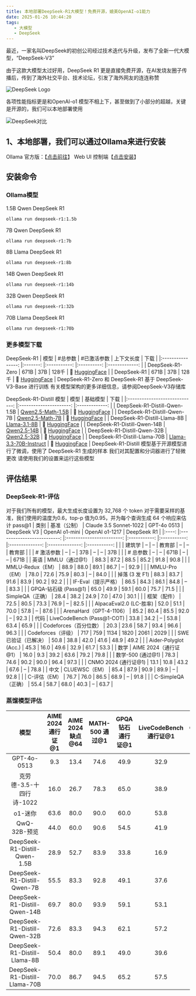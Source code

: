 ```yaml
---
title: 本地部署DeepSeek-R1大模型！免费开源，媲美OpenAI-o1能力
date: 2025-01-26 10:44:20
tags: 
   - 大模型
   - DeepSeek
---
```


最近，一家名叫DeepSeek的初创公司经过技术迭代与升级，发布了全新一代大模型，“DeepSeek-V3”

由于这款大模型太过好用，DeepSeek R1 更是直接免费开源，在AI发烧友圈子传播后，传到了海外社交平台、技术论坛，引发了海外网友的连连称赞

![DeepSeek Logo](https://s2.loli.net/2025/01/26/ZMcrqlg2YuPEX8Q.png)

各项性能指标更是和OpenAI-o1 模型不相上下，甚至做到了小部分的超越，关键是开源的，我们可以本地部署使用

![DeepSeek对比](https://s2.loli.net/2025/01/26/lHLGOCd1cjJv6oT.png)

## 1、本地部署，我们可以通过Ollama来进行安装
Ollama 官方版：【[点击前往](https://ollama.com/)】
Web UI 控制端【[点击安装](https://chromewebstore.google.com/detail/page-assist-%E6%9C%AC%E5%9C%B0-ai-%E6%A8%A1%E5%9E%8B%E7%9A%84-web/jfgfiigpkhlkbnfnbobbkinehhfdhndo)】

## 安装命令

### Ollama模型
1.5B Qwen DeepSeek R1
```bash
ollama run deepseek-r1:1.5b
```

7B Qwen DeepSeek R1
```bash
ollama run deepseek-r1:7b
```

8B Llama DeepSeek R1
```bash
ollama run deepseek-r1:8b
```

14B Qwen DeepSeek R1
```bash
ollama run deepseek-r1:14b
```

32B Qwen DeepSeek R1
```bash
ollama run deepseek-r1:32b
```

70B Llama DeepSeek R1
```bash
ollama run deepseek-r1:70b
```

### 更多模型下载

DeepSeek-R1
|       模型       	| #总参数 	| #已激活参数 	| 上下文长度 	|      下载     	|
|:----------------:	|:-------:	|:-----------:	|:----------:	|:-------------:	|
| DeepSeek-R1-Zero 	| 671B    	| 37B         	| 128千      	| 🤗 [HuggingFace](https://huggingface.co/deepseek-ai/DeepSeek-R1-Zero) 	|
| DeepSeek-R1      	| 671B    	| 37B         	| 128千      	| 🤗 [HuggingFace](https://huggingface.co/deepseek-ai/DeepSeek-R1) 	|
DeepSeek-R1-Zero 和 DeepSeek-R1 基于 DeepSeek-V3-Base 进行训练
有关模型架构的更多详细信息，请参阅DeepSeek-V3存储库

DeepSeek-R1-Distill 模型
|              模型             	|        基础模型        	|      下载     	|
|:-----------------------------:	|:----------------------:	|:-------------:	|
| DeepSeek-R1-Distill-Qwen-1.5B 	| [Qwen2.5-Math-1.5B](https://huggingface.co/Qwen/Qwen2.5-Math-1.5B)      	| 🤗 [HuggingFace](https://huggingface.co/deepseek-ai/DeepSeek-R1-Distill-Qwen-1.5B) 	|
| DeepSeek-R1-Distill-Qwen-7B   	| [Qwen2.5-Math-7B](https://huggingface.co/Qwen/Qwen2.5-Math-7B)        	| 🤗 [HuggingFace](https://huggingface.co/deepseek-ai/DeepSeek-R1-Distill-Qwen-7B) 	|
| DeepSeek-R1-Distill-Llama-8B  	| [Llama-3.1-8B](https://huggingface.co/meta-llama/Llama-3.1-8B)           	| 🤗 [HuggingFace](https://huggingface.co/deepseek-ai/DeepSeek-R1-Distill-Llama-8B) 	|
| DeepSeek-R1-Distill-Qwen-14B  	| [Qwen2.5-14B](https://huggingface.co/Qwen/Qwen2.5-14B)            	| 🤗 [HuggingFace](https://huggingface.co/deepseek-ai/DeepSeek-R1-Distill-Qwen-14B) 	|
| DeepSeek-R1-Distill-Qwen-32B  	| [Qwen2.5-32B](https://huggingface.co/Qwen/Qwen2.5-32B)            	| 🤗 [HuggingFace](https://huggingface.co/deepseek-ai/DeepSeek-R1-Distill-Qwen-32B) 	|
| DeepSeek-R1-Distill-Llama-70B 	| [Llama-3.3-70B-Instruct](https://huggingface.co/meta-llama/Llama-3.3-70B-Instruct) 	| 🤗 [HuggingFace](https://huggingface.co/deepseek-ai/DeepSeek-R1-Distill-Llama-70B) 	|
DeepSeek-R1-Distill 模型基于开源模型进行了微调，使用了 DeepSeek-R1 生成的样本
我们对其配置和分词器进行了轻微更改
请使用我们的设置来运行这些模型

## 评估结果
### DeepSeek-R1-评估
对于我们所有的模型，最大生成长度设置为 32,768 个 token
对于需要采样的基准，我们使用的温度为0.6，top-p 值为0.95，并为每个查询生成 64 个响应来估计 pass@1
| 类别 	|        基准（公制）        	| Claude 3.5 Sonnet-1022 	| GPT-4o 0513 	| DeepSeek V3 	| OpenAI o1-mini 	| OpenAI o1-1217 	| DeepSeek R1 	|
|:----:	|:--------------------------:	|:------------------------:	|:-----------:	|:-----------:	|:--------------:	|:--------------:	|:-----------:	|
|      	| 建筑学                     	| –                        	| –           	| 教育部      	| –              	| –              	| 教育部      	|
|      	| # 激活参数                 	| –                        	| –           	| 37B         	| –              	| –              	| 37B         	|
|      	| # 总参数                   	| –                        	| –           	| 671B        	| –              	| –              	| 671B        	|
| 英语 	| MMLU（通过@1）             	| 88.3                     	| 87.2        	| 88.5        	| 85.2           	| 91.8           	| 90.8        	|
|      	| MMLU-Redux（EM）           	| 88.9                     	| 88.0        	| 89.1        	| 86.7           	| –              	| 92.9        	|
|      	| MMLU-Pro（EM）             	| 78.0                     	| 72.6        	| 75.9        	| 80.3           	| –              	| 84.0        	|
|      	| 掉落 (3 发 F1)             	| 88.3                     	| 83.7        	| 91.6        	| 83.9           	| 90.2           	| 92.2        	|
|      	| IF-Eval（提示严格）        	| 86.5                     	| 84.3        	| 86.1        	| 84.8           	| –              	| 83.3        	|
|      	| GPQA-钻石级 (Pass@1)       	| 65.0                     	| 49.9        	| 59.1        	| 60.0           	| 75.7           	| 71.5        	|
|      	| SimpleQA（正确）           	| 28.4                     	| 38.2        	| 24.9        	| 7.0            	| 47.0           	| 30.1        	|
|      	| 框架（配件）               	| 72.5                     	| 80.5        	| 73.3        	| 76.9           	| –              	| 82.5        	|
|      	| AlpacaEval2.0 (LC-胜率)    	| 52.0                     	| 51.1        	| 70.0        	| 57.8           	| –              	| 87.6        	|
|      	| ArenaHard（GPT-4-1106）    	| 85.2                     	| 80.4        	| 85.5        	| 92.0           	| –              	| 92.3        	|
| 代码 	| LiveCodeBench (Pass@1-COT) 	| 33.8                     	| 34.2        	| –           	| 53.8           	| 63.4           	| 65.9        	|
|      	| Codeforces（百分位数）     	| 20.3                     	| 23.6        	| 58.7        	| 93.4           	| 96.6           	| 96.3        	|
|      	| Codeforces（评级）         	| 717                      	| 759         	| 1134        	| 1820           	| 2061           	| 2029        	|
|      	| SWE 已验证（已解决）       	| 50.8                     	| 38.8        	| 42.0        	| 41.6           	| 48.9           	| 49.2        	|
|      	| Aider-Polyglot (Acc.)      	| 45.3                     	| 16.0        	| 49.6        	| 32.9           	| 61.7           	| 53.3        	|
| 数学 	| AIME 2024（通行证@1）      	| 16.0                     	| 9.3         	| 39.2        	| 63.6           	| 79.2           	| 79.8        	|
|      	| 数学-500 (通过@1)          	| 78.3                     	| 74.6        	| 90.2        	| 90.0           	| 96.4           	| 97.3        	|
|      	| CNMO 2024 (通行证@1)       	| 13.1                     	| 10.8        	| 43.2        	| 67.6           	| –              	| 78.8        	|
| 中文 	| CLUEWSC（EM）              	| 85.4                     	| 87.9        	| 90.9        	| 89.9           	| –              	| 92.8        	|
|      	| C-评估（EM）               	| 76.7                     	| 76.0        	| 86.5        	| 68.9           	| –              	| 91.8        	|
|      	| C-SimpleQA（正确）         	| 55.4                     	| 58.7        	| 68.0        	| 40.3           	| –              	| 63.7        	|

### 蒸馏模型评估
|              模型             	| AIME 2024 通行证@1 	| AIME 2024 缺点@64 	| MATH-500 通过@1 	| GPQA 钻石通行证@1 	| LiveCodeBench 通行证@1 	| CodeForces 评级 	|
|:-----------------------------:	|:------------------:	|:-----------------:	|:---------------:	|:-----------------:	|:----------------------:	|:---------------:	|
| GPT-4o-0513                   	| 9.3                	| 13.4              	| 74.6            	| 49.9              	| 32.9                   	| 759             	|
| 克劳德-3.5-十四行诗-1022      	| 16.0               	| 26.7              	| 78.3            	| 65.0              	| 38.9                   	| 717             	|
| o1-迷你                       	| 63.6               	| 80.0              	| 90.0            	| 60.0              	| 53.8                   	| 1820            	|
| QwQ-32B-预览                  	| 44.0               	| 60.0              	| 90.6            	| 54.5              	| 41.9                   	| 1316            	|
| DeepSeek-R1-Distill-Qwen-1.5B 	| 28.9               	| 52.7              	| 83.9            	| 33.8              	| 16.9                   	| 954             	|
| DeepSeek-R1-Distill-Qwen-7B   	| 55.5               	| 83.3              	| 92.8            	| 49.1              	| 37.6                   	| 1189            	|
| DeepSeek-R1-Distill-Qwen-14B  	| 69.7               	| 80.0              	| 93.9            	| 59.1              	| 53.1                   	| 1481            	|
| DeepSeek-R1-Distill-Qwen-32B  	| 72.6               	| 83.3              	| 94.3            	| 62.1              	| 57.2                   	| 1691            	|
| DeepSeek-R1-Distill-Llama-8B  	| 50.4               	| 80.0              	| 89.1            	| 49.0              	| 39.6                   	| 1205            	|
| DeepSeek-R1-Distill-Llama-70B 	| 70.0               	| 86.7              	| 94.5            	| 65.2              	| 57.5                   	| 1633            	|
